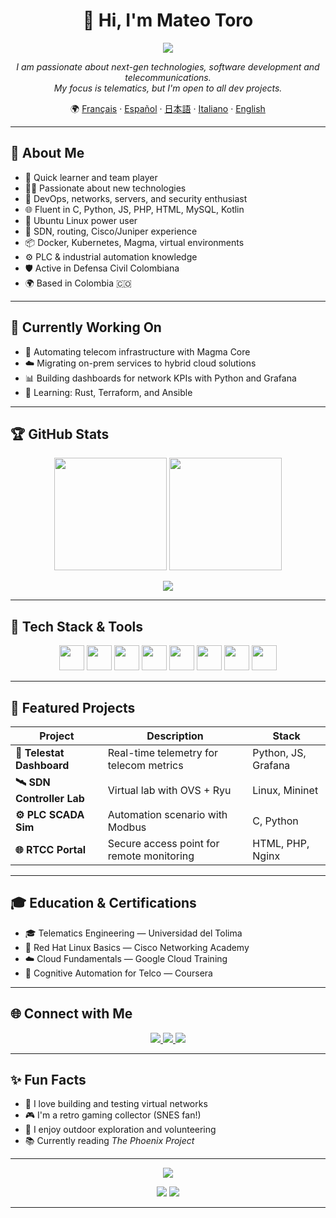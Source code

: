 <h1 align="center">👋 Hi, I'm Mateo Toro</h1>

<p align="center">
  <img src="https://readme-typing-svg.herokuapp.com?font=Poppins&color=58A6FF&center=true&vCenter=true&lines=Telematics+Engineer+%7C+Dev+Enthusiast;Linux+Lover+%7C+Fullstack+Explorer;Always+Learning+🚀" />
</p>

<p align="center">
  <em>I am passionate about next-gen technologies, software development and telecommunications.<br>
  My focus is telematics, but I'm open to all dev projects.</em>
</p>

<p align="center">
  🌍 <a href="/docs/readme_fr.md">Français</a> · 
  <a href="/docs/readme_es.md">Español</a> · 
  <a href="/docs/readme_ja.md">日本語</a> · 
  <a href="/docs/readme_it.md">Italiano</a> · 
  <a href="https://github.com/mgodll">English</a>
</p>

---

## 🔎 About Me

- 🚀 Quick learner and team player  
- 👨‍💻 Passionate about new technologies  
- 🔐 DevOps, networks, servers, and security enthusiast  
- 🌐 Fluent in C, Python, JS, PHP, HTML, MySQL, Kotlin  
- 🐧 Ubuntu Linux power user  
- 📡 SDN, routing, Cisco/Juniper experience  
- 📦 Docker, Kubernetes, Magma, virtual environments  
- ⚙️ PLC & industrial automation knowledge  
- 🛡️ Active in Defensa Civil Colombiana  
- 🌍 Based in Colombia 🇨🇴  

---

## 🎯 Currently Working On

- 🚧 Automating telecom infrastructure with Magma Core  
- ☁️ Migrating on-prem services to hybrid cloud solutions  
- 📊 Building dashboards for network KPIs with Python and Grafana  
- 🧠 Learning: Rust, Terraform, and Ansible

---

## 🏆 GitHub Stats

<p align="center">
  <img src="https://github-readme-stats.vercel.app/api?username=mgodll&show_icons=true&theme=radical&border_radius=10" height="180"/>
  <img src="https://github-readme-streak-stats.herokuapp.com?user=mgodll&theme=radical&border_radius=10" height="180"/>
</p>

<p align="center">
  <img src="https://github-profile-summary-cards.vercel.app/api/cards/profile-details?username=mgodll&theme=tokyonight" />
</p>

---

## 🧰 Tech Stack & Tools

<p align="center">
  <img src="https://cdn.jsdelivr.net/gh/devicons/devicon/icons/python/python-original.svg" width="40" />
  <img src="https://cdn.jsdelivr.net/gh/devicons/devicon/icons/docker/docker-original.svg" width="40" />
  <img src="https://cdn.jsdelivr.net/gh/devicons/devicon/icons/javascript/javascript-original.svg" width="40" />
  <img src="https://cdn.jsdelivr.net/gh/devicons/devicon/icons/kubernetes/kubernetes-plain.svg" width="40" />
  <img src="https://cdn.jsdelivr.net/gh/devicons/devicon/icons/linux/linux-original.svg" width="40" />
  <img src="https://cdn.jsdelivr.net/gh/devicons/devicon/icons/html5/html5-original.svg" width="40" />
  <img src="https://cdn.jsdelivr.net/gh/devicons/devicon/icons/mysql/mysql-original.svg" width="40" />
  <img src="https://cdn.jsdelivr.net/gh/devicons/devicon/icons/c/c-original.svg" width="40" />
</p>

---

## 🧩 Featured Projects

| Project | Description | Stack |
|--------|-------------|-------|
| **📡 Telestat Dashboard** | Real-time telemetry for telecom metrics | Python, JS, Grafana |
| **🛰️ SDN Controller Lab** | Virtual lab with OVS + Ryu | Linux, Mininet |
| **⚙️ PLC SCADA Sim** | Automation scenario with Modbus | C, Python |
| **🌐 RTCC Portal** | Secure access point for remote monitoring | HTML, PHP, Nginx |

---

## 🎓 Education & Certifications

- 🎓 Telematics Engineering — Universidad del Tolima
- 🧪 Red Hat Linux Basics — Cisco Networking Academy
- ☁️ Cloud Fundamentals — Google Cloud Training
- 🧠 Cognitive Automation for Telco — Coursera

---

## 🌐 Connect with Me

<p align="center">
  <a href="https://linkedin.com/in/mateo-toro-rodriguez-3799b624a">
    <img src="https://img.shields.io/badge/LinkedIn-blue?style=for-the-badge&logo=linkedin" />
  </a>
  <a href="https://fb.com/mateotororodriguez">
    <img src="https://img.shields.io/badge/Facebook-1877F2?style=for-the-badge&logo=facebook&logoColor=white" />
  </a>
  <a href="https://instagram.com/mgodll_99">
    <img src="https://img.shields.io/badge/Instagram-E4405F?style=for-the-badge&logo=instagram&logoColor=white" />
  </a>
</p>

---

## ✨ Fun Facts

- 🔭 I love building and testing virtual networks  
- 🎮 I'm a retro gaming collector (SNES fan!)  
- 🧗 I enjoy outdoor exploration and volunteering  
- 📚 Currently reading *The Phoenix Project*

---

<p align="center">
  <img src="https://raw.githubusercontent.com/mgodll/mgodll/output/github-contribution-grid-snake.svg" />
</p>

<p align="center">
  <img src="https://komarev.com/ghpvc/?username=mgodll&label=Profile+views&color=blueviolet&style=flat" />
  <img src="https://img.shields.io/github/followers/mgodll?label=Followers&style=social" />
</p>

---

